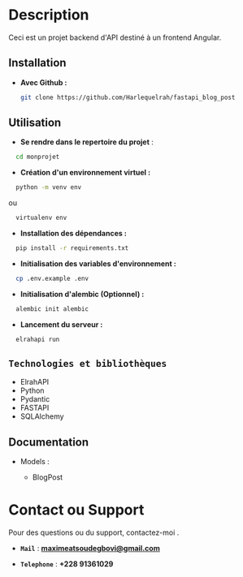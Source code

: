 # Description

Ceci est un projet backend d'API destiné à un frontend Angular.

## Installation

- **Avec Github :**
  ```bash
  git clone https://github.com/Harlequelrah/fastapi_blog_post
  ```

## Utilisation

- **Se rendre dans le repertoire du projet** :

```bash
  cd monprojet
```

- **Création d'un environnement virtuel :**

```bash
  python -m venv env
```

ou

```bash
  virtualenv env
```

- **Installation des dépendances :**

```bash
  pip install -r requirements.txt
```

- **Initialisation des variables d'environnement :**

```bash
  cp .env.example .env
```

- **Initialisation d'alembic (Optionnel) :**

```python
  alembic init alembic
```

- **Lancement du serveur :**

```python
  elrahapi run
```

## `Technologies et bibliothèques`

- ElrahAPI
- Python
- Pydantic
- FASTAPI
- SQLAlchemy

## Documentation

- Models :

  - BlogPost

# Contact ou Support

Pour des questions ou du support, contactez-moi .

- **`Mail`** : **maximeatsoudegbovi@gmail.com**

- **`Telephone`** : **+228 91361029**

